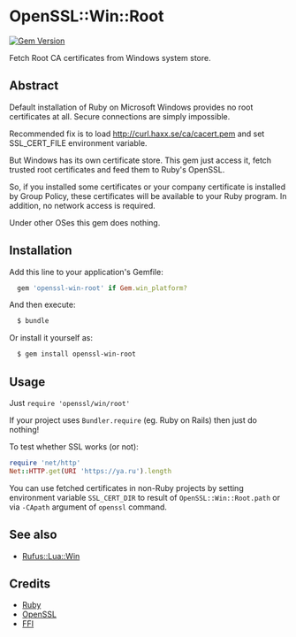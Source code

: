 # OpenSSL::Win::Root

[![Gem Version](https://badge.fury.io/rb/openssl-win-root.svg)](http://badge.fury.io/rb/openssl-win-root)

Fetch Root CA certificates from Windows system store.

## Abstract

Default installation of Ruby on Microsoft Windows provides no root certificates at all.
Secure connections are simply impossible.

Recommended fix is to load http://curl.haxx.se/ca/cacert.pem and set SSL_CERT_FILE environment variable.

But Windows has its own certificate store. This gem just access it, fetch trusted root certificates
and feed them to Ruby's OpenSSL.

So, if you installed some certificates or your company certificate is installed by Group Policy,
these certificates will be available to your Ruby program. In addition, no network access is required.

Under other OSes this gem does nothing.

## Installation

Add this line to your application's Gemfile:

```ruby
  gem 'openssl-win-root' if Gem.win_platform?
```

And then execute:

```sh
  $ bundle
```

Or install it yourself as:

```sh
  $ gem install openssl-win-root
```

## Usage

Just `require 'openssl/win/root'`

If your project uses `Bundler.require` (eg. Ruby on Rails) then just do nothing!

To test whether SSL works (or not):

```ruby
require 'net/http'
Net::HTTP.get(URI 'https://ya.ru').length
```

You can use fetched certificates in non-Ruby projects by setting
environment variable `SSL_CERT_DIR` to result of `OpenSSL::Win::Root.path`
or via `-CApath` argument of `openssl` command.

## See also

  * [Rufus::Lua::Win](https://github.com/ukoloff/rufus-lua-win)

## Credits

  * [Ruby](https://www.ruby-lang.org/)
  * [OpenSSL](https://www.openssl.org/)
  * [FFI](https://github.com/ffi/ffi)
